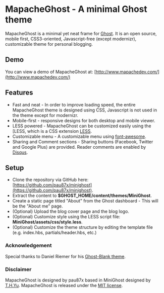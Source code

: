 # MapacheGhost - A minimal Ghost theme

MapacheGhost is a minimal yet neat frame for [Ghost](http://ghost.org/). It is an open source, mobile first, CSS3-oriented, Javascript-free (except modernizr), customizable theme for personal blogging.

## Demo
You can view a demo of MapacheGhost at: [http://www.mapachedev.com/](http://www.mapachedev.com/)

## Features
- Fast and neat - In order to improve loading speed, the entire MapacheGhost theme is designed using CSS, Javascript is not used in the theme except for modernizr.
- Mobile-first -  responsive designs for both desktop and mobile viewer.
- LESS powered - MapacheGhost can be customized easily using the [LESS, which is a CSS extension [LESS](http://lesscss.org/).
- Customizable menu - A customizable menu using [font-awesome](http://fortawesome.github.io/Font-Awesome/).
- Sharing and Comment sections - Sharing buttons (Facebook, Twitter and Google Plus) are provided. Reader comments are enabled by [Disqus](http://www.disqus.com/).

## Setup 
- Clone the repository via GitHub here: [https://github.com/pau87x/minighost](https://github.com/pau87x/minighost).
- Extract the content to **$GHOST_HOME/content/themes/MiniGhost**.
- Create a static page titled "About" from the Ghost dashboard - This will be the "About me" page.
- (Optional) Upload the blog cover page and the blog logo.
- (Optional) Customize style using the LESS script file: **MiniGhost/assets/css/style.less**.
- (Optional) Customize the theme structure by editing the template file (e.g. index.hbs, partials/header.hbs, etc.)

### Acknowledgement
Special thanks to Daniel Riemer for his [Ghost-Blank theme](https://github.com/zitrusfrisch/Ghost-Blank).

### Disclaimer
MapacheGhost is designed by pau87x based in MiniGhost designed by [T.H.Yu](http://www.thyu.org/). 
MapacheGhost is released under the [MIT license](http://opensource.org/licenses/MIT).
